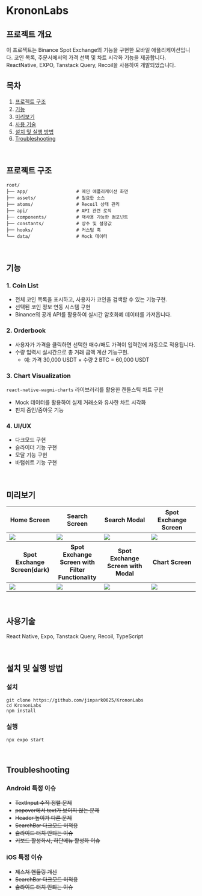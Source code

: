 # KrononLabs

## 프로젝트 개요
이 프로젝트는 Binance Spot Exchange의 기능을 구현한 모바일 애플리케이션입니다. 코인 목록, 주문서에서의 가격 선택 및 차트 시각화 기능을 제공합니다. ReactNative, EXPO, Tanstack Query, Recoil을 사용하여 개발되었습니다.

## 목차
1. [프로젝트 구조](#프로젝트-구조)
2. [기능](#기능)
3. [미리보기](#미리보기)
4. [사용 기술](#사용기술)
5. [설치 및 실행 방법](#설치-및-실행-방법)
6. [Troubleshooting](#troubleshooting) 

<br/>

## 프로젝트 구조

```
root/
├── app/                  # 메인 애플리케이션 화면
├── assets/               # 필요한 소스
├── atoms/                # Recoil 상태 관리
├── api/                  # API 관련 로직
├── components/           # 재사용 가능한 컴포넌트
├── constants/            # 상수 및 설정값
├── hooks/                # 커스텀 훅
└── data/                 # Mock 데이터
```

<br/>


## 기능

### 1. Coin List
- 전체 코인 목록을 표시하고, 사용자가 코인을 검색할 수 있는 기능구현.
- 선택된 코인 정보 연동 시스템 구현
- Binance의 공개 API를 활용하여 실시간 암호화폐 데이터를 가져옵니다.

### 2. Orderbook
- 사용자가 가격을 클릭하면 선택한 매수/매도 가격이 입력란에 자동으로 적용됩니다.
- 수량 입력시 실시간으로 총 거래 금액 계산 기능구현.
  - 예: 가격 30,000 USDT × 수량 2 BTC = 60,000 USDT

### 3. Chart Visualization
`react-native-wagmi-charts` 라이브러리를 활용한 캔들스틱 차트 구현
- Mock 데이터를 활용하여 실제 거래소와 유사한 차트 시각화
- 핀치 줌인/줌아웃 기능 

### 4. UI/UX
- 다크모드 구현
- 슬라이더 기능 구현
- 모달 기능 구현
- 바텀쉬트 기능 구현

<br/>

## 미리보기

<table width="100%">
  <thead>
    <tr>
      <th width="25%">Home Screen</th>
      <th width="25%">Search Screen</th>
      <th width="25%">Search Modal</th>
      <th width="25%">Spot Exchange Screen</th>
    </tr>
  </thead>
  <tbody>
    <tr>
      <td width="25%"><img src="https://github.com/user-attachments/assets/377e0c27-993b-4704-93c7-a2f9880f3b84"/></td>
      <td width="25%"><img src="https://github.com/user-attachments/assets/c7cefa8e-254b-4e38-adf9-1cf4f55fd841"/></td>
      <td width="25%"><img src="https://github.com/user-attachments/assets/b4901219-9823-448a-bbd9-6d9545497a9d"/></td>
      <td width="25%"><img src="https://github.com/user-attachments/assets/5a8cb026-7ace-4050-bb26-cd0396b3f214"/></td>
    </tr>
  </tbody>
    <thead>
    <tr>
      <th width="25%">Spot Exchange Screen(dark)</th>
      <th width="25%">Spot Exchange Screen with Filter Functionality</th>
      <th width="25%">Spot Exchange Screen with Modal</th>
      <th width="25%">Chart Screen</th>
    </tr>
  </thead>
  <tbody>
    <tr>
      <td width="25%"><img src="https://github.com/user-attachments/assets/5fed77c1-6083-4616-a6d0-c9c88184f2e5"/></td>
      <td width="25%"><img src="https://github.com/user-attachments/assets/8a6323bd-e7bc-4d31-af1b-99ba16764a2c"/></td>
      <td width="25%"><img src="https://github.com/user-attachments/assets/ded88683-a520-422a-ae11-0a61b7ffb955"/></td>
      <td width="25%"><img src="https://github.com/user-attachments/assets/3082ef76-512d-498a-831c-5af88ce33db1"/></td>
    </tr>
  </tbody>
</table>


<br/>

## 사용기술
React Native, Expo, Tanstack Query, Recoil, TypeScript

<br/>

## 설치 및 실행 방법

### 설치
```
git clone https://github.com/jinpark0625/KrononLabs
cd KrononLabs
npm install
```

### 실행
```
npx expo start
```

<br/>

## Troubleshooting

### Android 특정 이슈
- ~~TextInput 수직 정렬 문제~~
- ~~popover에서 text가 보이지 않는 문제~~
- ~~Header 높이가 다른 문제~~
- ~~SearchBar 다크모드 미적용~~
- ~~슬라이드 터치 안되는 이슈~~
- ~~키보드 활성화시, 하단메뉴 활성화 이슈~~

### iOS 특정 이슈
- ~~제스처 핸들링 개선~~
- ~~SearchBar 다크모드 미적용~~
- ~~슬라이드 터치 안되는 이슈~~


